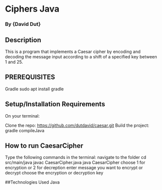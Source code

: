 # Ciphers Java 
### By **{David Dut}**
## Description
This is a program that implements a Caesar cipher by encoding and decoding the message input according to a shift of a specified key between 1 and 25.


## PREREQUISITES
Gradle sudo apt install gradle

## Setup/Installation Requirements 
On your terminal:

Clone the repo: https://github.com/dutdavid/caesar.git
Build the project: gradle compileJava

## How to run CaesarCipher
Type the following commands in the terminal:
navigate to the folder cd src/main/java
javac CaesarCipher.java
java CaesarCipher
choose 1 for encryption or 2 for decreption
enter message you want to encrypt or decrypt
choose the encryption or decryption key


##Technologies Used
Java
